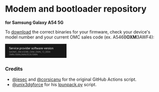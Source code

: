 # Modem and bootloader repository
**for Samsung Galaxy A54 5G**

To [download](https://github.com/BlackMesa123/proprietary_vendor_samsung_a54x/releases) the correct binaries for your firmware, check your device's model number and your current OMC sales code (ex. A546B**OXM**3AWF4):

<img src="readme-res/omc-info.jpg" width="40%"/>

### Credits
- [@jesec](https://github.com/jesec) and [@corsicanu](https://github.com/corsicanu) for the original GitHub Actions script.
- [@unix3dgforce](https://github.com/unix3dgforce) for his [lpunpack.py](https://github.com/unix3dgforce/lpunpack) script.
